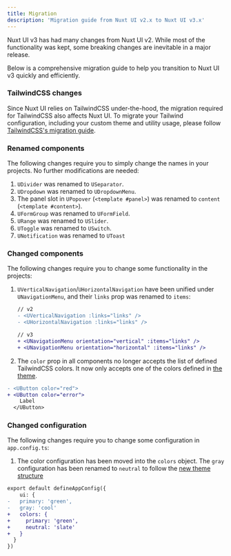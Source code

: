 ```yaml
---
title: Migration
description: 'Migration guide from Nuxt UI v2.x to Nuxt UI v3.x'
---
```


Nuxt UI v3 has had many changes from Nuxt UI v2. While most of the functionality was kept, some breaking changes are inevitable in a major release.

Below is a comprehensive migration guide to help you transition to Nuxt UI v3 quickly and efficiently.


### TailwindCSS changes
Since Nuxt UI relies on TailwindCSS under-the-hood, the migration required for TailwindCSS also affects Nuxt UI. To migrate your Tailwind configuration, including your custom theme and utility usage, please follow [TailwindCSS's migration guide](https://tailwindcss.com/docs/v4-beta).

### Renamed components
The following changes require you to simply change the names in your projects. No further modifications are needed:

1. `UDivider` was renamed to `USeparator`.
2. `UDropdown` was renamed to `UDropdownMenu`.
3. The panel slot in `UPopover` (`<template #panel>`) was renamed to `content` (`<template #content>`).
4. `UFormGroup` was renamed to `UFormField`.
5. `URange` was renamed to `USlider`.
6. `UToggle` was renamed to `USwitch`.
7. `UNotification` was renamed to `UToast`

### Changed components
The following changes require you to change some functionality in the projects:

1. `UVerticalNavigation`/`UHorizontalNavigation` have been unified under `UNavigationMenu`, and their `links` prop was renamed to `items`:

   ```diff
   // v2
   - <UVerticalNavigation :links="links" />
   - <UHorizontalNavigation :links="links" />

   // v3
   + <UNavigationMenu orientation="vertical" :items="links" />
   + <UNavigationMenu orientation="horizontal" :items="links" />
   ```

2. The `color` prop in all components no longer accepts the list of defined TailwindCSS colors. It now only accepts one of the colors defined in [the theme](/getting-started/theme#colors).

  ```diff
  - <UButton color="red">
  + <UButton color="error">
      Label
    </UButton>
  ```

### Changed configuration
The following changes require you to change some configuration in `app.config.ts`:

1. The color configuration has been moved into the `colors` object. The `gray` configuration has been renamed to `neutral` to follow the [new theme structure](/getting-started/theme#colors)
  ```diff
  export default defineAppConfig({
	  ui: {
  -   primary: 'green',
  -   gray: 'cool'
  +   colors: {
  +     primary: 'green',
  +     neutral: 'slate'
  +   }
    }
  })
  ```
